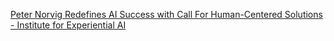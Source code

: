 [Peter Norvig Redefines AI Success with Call For Human-Centered Solutions - Institute for Experiential AI](https://qi.tc/qi/118643)